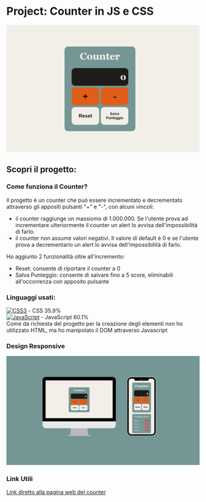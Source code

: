 # Project: Counter in JS e CSS
<img src="assets/img/counter-image.png">

## Scopri il progetto:
### Come funziona il Counter?
<p>Il progetto è un counter che puó essere incrementato e decrementato attraverso gli appositi pulsanti "+" e "-", con alcuni vincoli:
<ul>
  <li>il counter raggiunge un massiomo di 1.000.000. Se l'utente prova ad incrementare ulteriormente il counter un alert lo avvisa dell'impossibilità di farlo.</li>
  <li>il counter non assume valori negativi. Il valore di default è 0 e se l'utente prova a decrementarlo un alert lo avvisa dell'impossibilità di farlo.</li>
</ul>

Ho aggiunto 2 funzionalità oltre all'incremento:
<ul>
  <li>Reset: consente di riportare il counter a 0</li>
  <li>Salva Punteggio: consente di salvare fino a 5 score, eliminabili all'occorrenza con apposito pulsante</li>
</ul>
</p>

### Linguaggi usati:
[![CSS3](https://img.shields.io/badge/CSS3-%231572B6.svg?&style=for-the-badge&logo=css3&logoColor=white)](https://developer.mozilla.org/docs/Web/CSS) - CSS 35.9%
<br>
[![JavaScript](https://img.shields.io/badge/JavaScript-%23F7DF1E.svg?&style=for-the-badge&logo=javascript&logoColor=black)](https://developer.mozilla.org/docs/Web/JavaScript) - JavaScript 60.1%
<br>
  Come da richiesta del progetto per la creazione degli elementi non ho utilizzato HTML, ma ho manipolato il DOM attraverso Javascript

### Design Responsive
<img src="assets/img/responsive.png">

### Link Utili
<a href="https://git-ste.github.io/counter/">Link diretto alla pagina web del counter </a>
